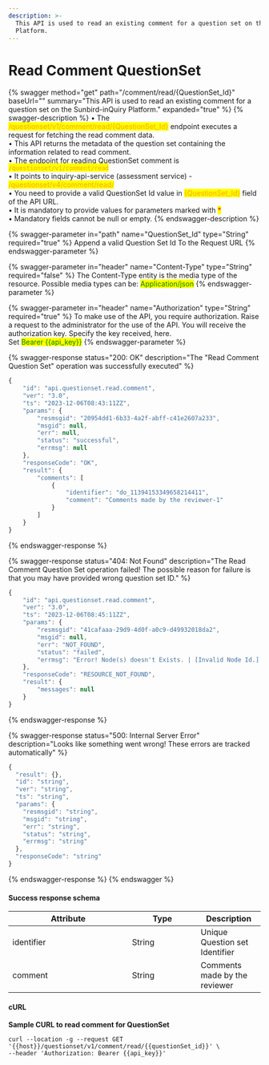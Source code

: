 ```yaml
---
description: >-
  This API is used to read an existing comment for a question set on the Sunbird-inQuiry
  Platform.
---
```


# Read Comment QuestionSet

{% swagger method="get" path="/comment/read/{QuestionSet_Id}" baseUrl="" summary="This API is used to read an existing comment for a question set on the Sunbird-inQuiry Platform." expanded="true" %}
{% swagger-description %}
• The <mark style="color:orange;">/questionset/v1/comment/read/{QuestionSet\_Id}</mark> endpoint executes a request for fetching the read comment data.\
• This API returns the metadata of the question set containing the information related to read comment.\
• The endpoint for reading QuestionSet comment is <mark style="color:orange;">`/questionset/v1/comment/read`</mark>\
• It points to inquiry-api-service (assessment service)  - <mark style="color:orange;">/questionset/v4/comment/read/</mark>\
• You need to provide a valid QuestionSet Id value in <mark style="color:orange;">{QuestionSet\_Id}</mark> field of the API URL. \
• It is mandatory to provide values for parameters marked with <mark style="color:red;">\*</mark>\
• Mandatory fields cannot be null or empty.
{% endswagger-description %}

{% swagger-parameter in="path" name="QuestionSet_Id" type="String" required="true" %}
Append a valid Question Set Id To the Request URL
{% endswagger-parameter %}

{% swagger-parameter in="header" name="Content-Type" type="String" required="false" %}
The Content-Type entity is the media type of the resource. Possible media types can be: <mark style="color:green;">Application/json</mark>
{% endswagger-parameter %}

{% swagger-parameter in="header" name="Authorization" type="String" required="true" %}
To make use of the API, you require authorization. Raise a request to the administrator for the use of the API. You will receive the authorization key. Specify the key received, here.\
Set <mark style="color:green;">Bearer \{{api\_key\}}</mark>
{% endswagger-parameter %}

{% swagger-response status="200: OK" description="The "Read Comment Question Set" operation was successfully executed" %}
```javascript
{
    "id": "api.questionset.read.comment",
    "ver": "3.0",
    "ts": "2023-12-06T08:43:11ZZ",
    "params": {
        "resmsgid": "20954dd1-6b33-4a2f-abff-c41e2607a233",
        "msgid": null,
        "err": null,
        "status": "successful",
        "errmsg": null
    },
    "responseCode": "OK",
    "result": {
        "comments": [
            {
                "identifier": "do_11394153349658214411",
                "comment": "Comments made by the reviewer-1"
            }
        ]
    }
}
```
{% endswagger-response %}

{% swagger-response status="404: Not Found" description="The Read Comment Question Set operation failed! The possible reason for failure is that you may have provided wrong question set ID." %}
```javascript
{
    "id": "api.questionset.read.comment",
    "ver": "3.0",
    "ts": "2023-12-06T08:45:11ZZ",
    "params": {
        "resmsgid": "41cafaaa-29d9-4d0f-a0c9-d49932018da2",
        "msgid": null,
        "err": "NOT_FOUND",
        "status": "failed",
        "errmsg": "Error! Node(s) doesn't Exists. | [Invalid Node Id.]: do_11394153349658214412"
    },
    "responseCode": "RESOURCE_NOT_FOUND",
    "result": {
        "messages": null
    }
}
```
{% endswagger-response %}

{% swagger-response status="500: Internal Server Error" description="Looks like something went wrong! These errors are tracked automatically" %}
```javascript
{
  "result": {},
  "id": "string",
  "ver": "string",
  "ts": "string",
  "params": {
    "resmsgid": "string",
    "msgid": "string",
    "err": "string",
    "status": "string",
    "errmsg": "string"
  },
  "responseCode": "string"
}
```
{% endswagger-response %}
{% endswagger %}

#### Success response schema

<table><thead><tr><th width="223">Attribute</th><th width="121.33333333333331">Type</th><th>Description</th></tr></thead><tbody><tr><td>identifier</td><td>String</td><td>Unique Question set Identifier</td></tr><tr><td>comment</td><td>String</td><td>Comments made by the reviewer</td></tr></tbody></table>

#### cURL

**Sample CURL to read comment for QuestionSet**

```shell
curl --location -g --request GET '{{host}}/questionset/v1/comment/read/{{questionSet_id}}' \
--header 'Authorization: Bearer {{api_key}}'
```

